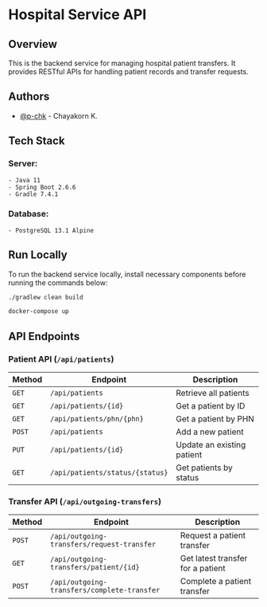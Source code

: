 # Hospital Service API

## Overview

This is the backend service for managing hospital patient transfers. It provides RESTful APIs for handling patient records and transfer requests.

## Authors

- [@p-chk](https://www.github.com/p-chk) - Chayakorn K.

## Tech Stack

### **Server:**

```
- Java 11
- Spring Boot 2.6.6
- Gradle 7.4.1
```

### **Database:**

```
- PostgreSQL 13.1 Alpine
```

## **Run Locally**

To run the backend service locally, install necessary components before running the commands below:

```sh
./gradlew clean build

docker-compose up
```

## **API Endpoints**

### **Patient API** (`/api/patients`)

| Method | Endpoint                        | Description                |
| ------ | ------------------------------- | -------------------------- |
| `GET`  | `/api/patients`                 | Retrieve all patients      |
| `GET`  | `/api/patients/{id}`            | Get a patient by ID        |
| `GET`  | `/api/patients/phn/{phn}`       | Get a patient by PHN       |
| `POST` | `/api/patients`                 | Add a new patient          |
| `PUT`  | `/api/patients/{id}`            | Update an existing patient |
| `GET`  | `/api/patients/status/{status}` | Get patients by status     |

### **Transfer API** (`/api/outgoing-transfers`)

| Method | Endpoint                                    | Description                       |
| ------ | ------------------------------------------- | --------------------------------- |
| `POST` | `/api/outgoing-transfers/request-transfer`  | Request a patient transfer        |
| `GET`  | `/api/outgoing-transfers/patient/{id}`      | Get latest transfer for a patient |
| `POST` | `/api/outgoing-transfers/complete-transfer` | Complete a patient transfer       |



